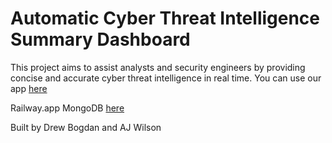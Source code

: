 # Automatic Cyber Threat Intelligence Summary Dashboard

This project aims to assist analysts and security engineers by providing concise and accurate cyber threat intelligence in real time. 
You can use our app [here](https://auto-cti.streamlit.app)

Railway.app MongoDB [here](https://railway.app/project/0787506d-f13f-4180-a126-63ff5b026a84)

Built by Drew Bogdan and AJ Wilson
